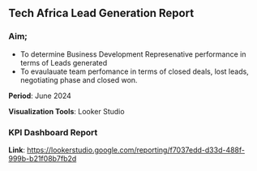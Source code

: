 ## Tech Africa Lead Generation Report
### Aim;
- To determine Business Development Represenative performance in terms of Leads generated
- To evaulauate team perfomance in terms of closed deals, lost leads, negotiating phase  and closed won.

**Period**: June 2024

**Visualization Tools**: Looker Studio

### KPI Dashboard Report
**Link**: https://lookerstudio.google.com/reporting/f7037edd-d33d-488f-999b-b21f08b7fb2d
